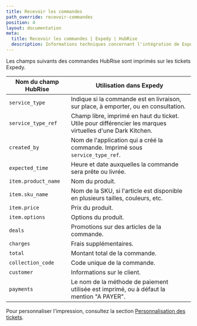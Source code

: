 ```yaml
---
title: Recevoir les commandes
path_override: recevoir-commandes
position: 4
layout: documentation
meta:
  title: Recevoir les commandes | Expedy | HubRise
  description: Informations techniques concernant l'intégration de Expedy à HubRise. Connectez vos applications à HubRise avec facilité et synchronisez vos données.
---
```


Les champs suivants des commandes HubRise sont imprimés sur les tickets Expedy.

| Nom du champ HubRise | Utilisation dans Expedy                                                                                    |
| -------------------- | ---------------------------------------------------------------------------------------------------------- |
| `service_type`       | Indique si la commande est en livraison, sur place, à emporter, ou en consultation.                        |
| `service_type_ref`   | Champ libre, imprimé en haut du ticket. Utile pour différencier les marques virtuelles d'une Dark Kitchen. |
| `created_by`         | Nom de l'application qui a créé la commande. Imprimé sous `service_type_ref`.                              |
| `expected_time`      | Heure et date auxquelles la commande sera prête ou livrée.                                                 |
| `item.product_name`  | Nom du produit.                                                                                            |
| `item.sku_name`      | Nom de la SKU, si l'article est disponible en plusieurs tailles, couleurs, etc.                            |
| `item.price`         | Prix du produit.                                                                                           |
| `item.options`       | Options du produit.                                                                                        |
| `deals`              | Promotions sur des articles de la commande.                                                                |
| `charges`            | Frais supplémentaires.                                                                                     |
| `total`              | Montant total de la commande.                                                                              |
| `collection_code`    | Code unique de la commande.                                                                                |
| `customer`           | Informations sur le client.                                                                                |
| `payments`           | Le nom de la méthode de paiement utilisée est imprimé, ou à défaut la mention "A PAYER".                   |

Pour personnaliser l'impression, consultez la section [Personnalisation des tickets](/apps/expedy/configuration#customise-receipts).
